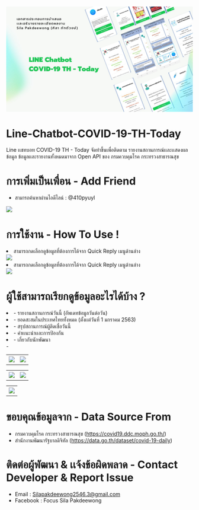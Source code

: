 ![Banner_Image](https://github.com/misterfocusth/LINE-Chatbot-COVID-19-TH-Today/blob/master/LINE%20Chatbot%20COVID-19%20TH%20-%20Today%20-%20Project%20Presentation%20-%20Sila%20Pakdeewong%20(1).jpg?raw=true)

# Line-Chatbot-COVID-19-TH-Today
Line เเชทบอท COVID-19 TH - Today จัดทำขึ้นเพื่อติดตาม รายงานสถานการณ์เเละเเสดงผลข้อมูล ข้อมูลเเละรายงานทั้งหมดมาจาก Open API ของ กรมควบคุมโรค กระทรวงสาธารณสุข

# การเพิ่มเป็นเพื่อน - Add Friend
- สามารถค้นหาผ่านไอดีไลน์ : @410pyuyl
<img src="https://firebasestorage.googleapis.com/v0/b/covid-19-th-situation-tracker.appspot.com/o/Line%2FGithub_Repo_Readme%2F410pyuyl.png?alt=media&token=972e2593-9fd6-4b14-ad39-5f2c7e9ac99e" width="200">

# การใช้งาน - How To Use !

<ui>
<li>สามารถกดเลือกดูข้อมูลที่ต้องการได้จาก Quick Reply เมนูด้านล่าง</li>

<img src="https://firebasestorage.googleapis.com/v0/b/covid-19-th-situation-tracker.appspot.com/o/Line%2FGithub_Repo_Readme%2FIMG_0740.jpeg?alt=media&token=5824a362-2b41-44d7-bcc1-524183a3d2ea" width="750">

<li>สามารถกดเลือกดูข้อมูลที่ต้องการได้จาก Quick Reply เมนูด้านล่าง</li>

<img src="https://firebasestorage.googleapis.com/v0/b/covid-19-th-situation-tracker.appspot.com/o/Line%2FGithub_Repo_Readme%2F69406.jpg?alt=media&token=d9782d58-ab73-49e4-a3e7-5d1c745721a4" width="750">
</ui>

# ผู้ใช้สามารถเรียกดูข้อมูลอะไรได้บ้าง ?

<ui>
<li>- รายงานสถานการณ์วันนี้ (อัพเดทข้อมูลวันต่อวัน)</li>
<li>- ยอดสะสมในประเทศไทยทั้งหมด (ตั้งเเต่วันที่ 1 มกราคม 2563)</li>
<li>- สรุปสถานการณ์ผู้ติดเชื่อวันนี้</li>
<li>- คำเเนะนำเเละการป้องกัน</li>
<li>- เกี่ยวกับนักพัฒนา</li>
</ui>
- 
<table>
	<tr>
	  <th><img src="https://firebasestorage.googleapis.com/v0/b/covid-19-th-situation-tracker.appspot.com/o/Line%2FGithub_Repo_Readme%2FIMG_0736.jpeg?alt=media&token=188a79ce-2e60-4249-ba7b-c71895c9d8f8" width="100%"></th>
	  	  <th><img src="https://firebasestorage.googleapis.com/v0/b/covid-19-th-situation-tracker.appspot.com/o/Line%2FGithub_Repo_Readme%2FIMG_0736%202.jpeg?alt=media&token=5d3f8c3d-e2ef-4b84-bd9a-9e5f050cc265" width="100%"></th>
	</tr>
</table>

<table>
	<tr>
	  <th><img src="https://firebasestorage.googleapis.com/v0/b/covid-19-th-situation-tracker.appspot.com/o/Line%2FGithub_Repo_Readme%2FIMG_0737%202.jpeg?alt=media&token=94fc179f-d10b-4d80-9f29-2160b72458d8" width="100%"></th>
	  	  <th><img src="https://firebasestorage.googleapis.com/v0/b/covid-19-th-situation-tracker.appspot.com/o/Line%2FGithub_Repo_Readme%2FIMG_0737.jpeg?alt=media&token=4c667340-8f94-48c5-b069-2c340eba80a2" width="100%"></th>
	</tr>
</table>

<table>
	<tr>
	  <th><img src="https://firebasestorage.googleapis.com/v0/b/covid-19-th-situation-tracker.appspot.com/o/Line%2FGithub_Repo_Readme%2F3AED27AB-B522-48B4-ACE1-BE18E154B3B3.jpeg?alt=media&token=dddccd44-f8f3-46b5-8360-8d2d024e75d8" width="100%"></th>
	</tr>
</table>

# ขอบคุณข้อมูลจาก - Data Source From

- กรมควบคุมโรค กระทรวงสาธารณสุข (https://covid19.ddc.moph.go.th/)
- สํานักงานพัฒนารัฐบาลดิจิทัล (https://data.go.th/dataset/covid-19-daily)

# ติดต่อผู้พัฒนา & เเจ้งข้อผิดพลาด - Contact Developer & Report Issue
- Email : Silapakdeewong2546.3@gmail.com
- Facebook : Focus Sila Pakdeewong







